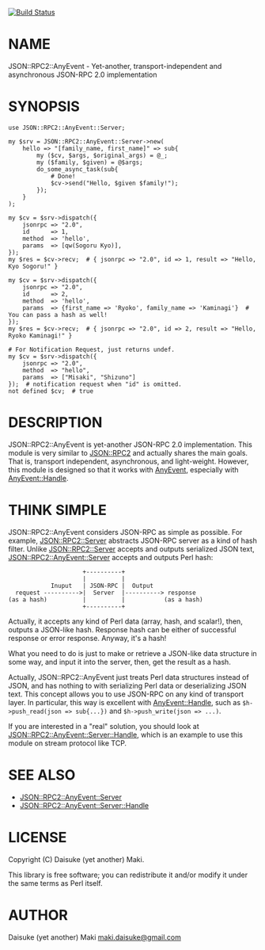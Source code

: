 [![Build Status](https://travis-ci.org/Maki-Daisuke/p5-JSON-RPC2-AnyEvent.svg?branch=master)](https://travis-ci.org/Maki-Daisuke/p5-JSON-RPC2-AnyEvent)
# NAME

JSON::RPC2::AnyEvent - Yet-another, transport-independent and asynchronous JSON-RPC 2.0 implementation

# SYNOPSIS

    use JSON::RPC2::AnyEvent::Server;

    my $srv = JSON::RPC2::AnyEvent::Server->new(
        hello => "[family_name, first_name]" => sub{
            my ($cv, $args, $original_args) = @_;
            my ($family, $given) = @$args;
            do_some_async_task(sub{
                # Done!
                $cv->send("Hello, $given $family!");
            });
        }
    );
    
    my $cv = $srv->dispatch({
        jsonrpc => "2.0",
        id      => 1,
        method  => 'hello',
        params  => [qw(Sogoru Kyo)],
    });
    my $res = $cv->recv;  # { jsonrpc => "2.0", id => 1, result => "Hello, Kyo Sogoru!" }
    
    my $cv = $srv->dispatch({
        jsonrpc => "2.0",
        id      => 2,
        method  => 'hello',
        params  => {first_name => 'Ryoko', family_name => 'Kaminagi'}  # You can pass a hash as well!
    });
    my $res = $cv->recv;  # { jsonrpc => "2.0", id => 2, result => "Hello, Ryoko Kaminagi!" }

    # For Notification Request, just returns undef.
    my $cv = $srv->dispatch({
        jsonrpc => "2.0",
        method  => "hello",
        params  => ["Misaki", "Shizuno"]
    });  # notification request when "id" is omitted.
    not defined $cv;  # true

# DESCRIPTION

JSON::RPC2::AnyEvent is yet-another JSON-RPC 2.0 implementation. This module is very similar to [JSON::RPC2](https://metacpan.org/pod/JSON%3A%3ARPC2) and
actually shares the main goals. That is, transport independent, asynchronous, and light-weight.
However, this module is designed so that it works with [AnyEvent](https://metacpan.org/pod/AnyEvent), especially with [AnyEvent::Handle](https://metacpan.org/pod/AnyEvent%3A%3AHandle).

# THINK SIMPLE

JSON::RPC2::AnyEvent considers JSON-RPC as simple as possible. For example, [JSON::RPC2::Server](https://metacpan.org/pod/JSON%3A%3ARPC2%3A%3AServer) abstracts JSON-RPC
server as a kind of hash filter. Unlike [JSON::RPC2::Server](https://metacpan.org/pod/JSON%3A%3ARPC2%3A%3AServer) accepts and outputs serialized JSON text,
[JSON::RPC2::AnyEvent::Server](https://metacpan.org/pod/JSON%3A%3ARPC2%3A%3AAnyEvent%3A%3AServer) accepts and outputs Perl hash:

                         +----------+
                         |          |
                Inuput   | JSON-RPC |  Output
      request ---------->|  Server  |----------> response
    (as a hash)          |          |           (as a hash)
                         +----------+

Actually, it accepts any kind of Perl data (array, hash, and scalar!), then, outputs a JSON-like hash. Response hash can
be either of successful response or error response. Anyway, it's a hash!

What you need to do is just to make or retrieve a JSON-like data structure in some way, and input it into the server,
then, get the result as a hash.

Actually, JSON::RPC2::AnyEvent just treats Perl data structures instead of JSON, and has nothing to with serializing
Perl data or deserializing JSON text. This concept allows you to use JSON-RPC on any kind of transport layer.
In particular, this way is excellent with [AnyEvent::Handle](https://metacpan.org/pod/AnyEvent%3A%3AHandle), such as `$h->push_read(json => sub{...})` and
`$h->push_write(json => ...)`.

If you are interested in a "real" solution, you should look at [JSON::RPC2::AnyEvent::Server::Handle](https://metacpan.org/pod/JSON%3A%3ARPC2%3A%3AAnyEvent%3A%3AServer%3A%3AHandle), which is an
example to use this module on stream protocol like TCP.

# SEE ALSO

- [JSON::RPC2::AnyEvent::Server](https://metacpan.org/pod/JSON%3A%3ARPC2%3A%3AAnyEvent%3A%3AServer)
- [JSON::RPC2::AnyEvent::Server::Handle](https://metacpan.org/pod/JSON%3A%3ARPC2%3A%3AAnyEvent%3A%3AServer%3A%3AHandle)

# LICENSE

Copyright (C) Daisuke (yet another) Maki.

This library is free software; you can redistribute it and/or modify
it under the same terms as Perl itself.

# AUTHOR

Daisuke (yet another) Maki <maki.daisuke@gmail.com>

